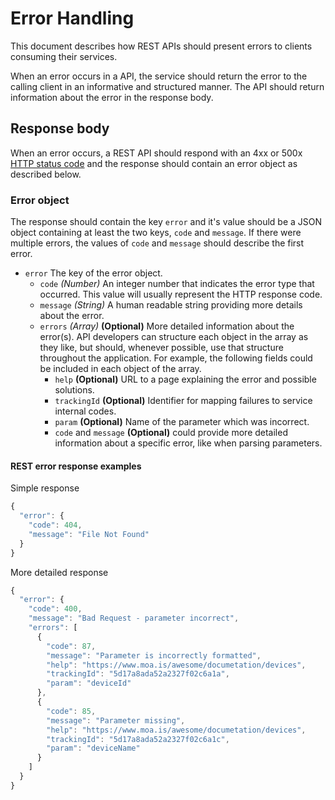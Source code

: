 # Error Handling

This document describes how REST APIs should present errors to clients consuming their services.

When an error occurs in a API, the service should return the error to the calling client in an informative and structured manner. The API should return information about the error in the response body.

## Response body

When an error occurs, a REST API should respond with an 4xx or 500x [HTTP status code](http-status-codes.md) and the response should contain an error object as described below.

### Error object

The response should contain the key `error` and it's value should be a JSON object containing at least the two keys, `code` and `message`. If there were multiple errors, the values of `code` and `message` should describe the first error.

- `error` The key of the error object.
  - `code` _(Number)_ An integer number that indicates the error type that occurred. This value will usually represent the HTTP response code.
  - `message` _(String)_ A human readable string providing more details about the error.
  - `errors` _(Array)_ **(Optional)** More detailed information about the error(s). API developers can structure each object in the array as they like, but should, whenever possible, use that structure throughout the application. For example, the following fields could be included in each object of the array.
    - `help` **(Optional)** URL to a page explaining the error and possible solutions.
    - `trackingId` **(Optional)** Identifier for mapping failures to service internal codes.
    - `param` **(Optional)** Name of the parameter which was incorrect.
    - `code` and `message` **(Optional)** could provide more detailed information about a specific error, like when parsing parameters.

#### REST error response examples

Simple response

```javascript
{
  "error": {
    "code": 404,
    "message": "File Not Found"
  }
}
```

More detailed response

```javascript
{
  "error": {
    "code": 400,
    "message": "Bad Request - parameter incorrect",
    "errors": [
      {
        "code": 87,
        "message": "Parameter is incorrectly formatted",
        "help": "https://www.moa.is/awesome/documetation/devices",
        "trackingId": "5d17a8ada52a2327f02c6a1a",
        "param": "deviceId"
      },
      {
        "code": 85,
        "message": "Parameter missing",
        "help": "https://www.moa.is/awesome/documetation/devices",
        "trackingId": "5d17a8ada52a2327f02c6a1c",
        "param": "deviceName"
      }
    ]
  }
}
```
